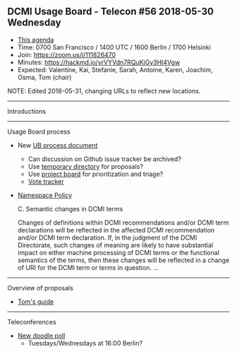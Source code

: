 ## DCMI Usage Board - Telecon #56 2018-05-30 Wednesday

* [This agenda](https://github.com/dcmi/usage/blob/master/minutes/2018/2018-05-30.dcub-telecon-agenda.md)
* Time: 0700 San Francisco / 1400 UTC / 1600 Berlin / 1700 Helsinki
* Join: https://zoom.us/j/111826470
* Minutes: https://hackmd.io/yrVYVdn7RQuKjGy3HI4Vgw
* Expected: Valentine, Kai, Stefanie, Sarah, Antoine, Karen, Joachim, Osma, Tom (chair)

NOTE: Edited 2018-05-31, changing URLs to reflect new locations.

------------
Introductions

------------
Usage Board process

* New [UB process document](https://github.com/dcmi/usage/blob/master/documents/process/index.md)
  * Can discussion on Github issue tracker be archived?
  * Use [temporary directory](https://github.com/dcmi/usage/blob/master/proposals/2018_iso-related/) for proposals?
  * Use [project board](https://github.com/dcmi/usage/projects/1) for prioritization and triage?
  * [Vote tracker](https://github.com/dcmi/usage/blob/master/proposals/2018_iso-related/VOTING.md)

* [Namespace Policy](http://dublincore.org/documents/2007/07/02/dcmi-namespace/)

    C. Semantic changes in DCMI terms

    Changes of definitions within DCMI recommendations and/or DCMI term
    declarations will be reflected in the affected DCMI recommendation and/or
    DCMI term declaration. If, in the judgment of the DCMI Directorate, such
    changes of meaning are likely to have substantial impact on either machine
    processing of DCMI terms or the functional semantics of the terms, then
    these changes will be reflected in a change of URI for the DCMI term or
    terms in question. ...

------------
Overview of proposals

* [Tom's guide](https://github.com/dcmi/usage/blob/master/proposals/2018_iso-related/GUIDE_TO_PROPOSALS.md)

------------
Teleconferences

* [New doodle poll](https://doodle.com/poll/4cna82z36qabx9zh)
  * Tuesdays/Wednesdays at 16:00 Berlin?

